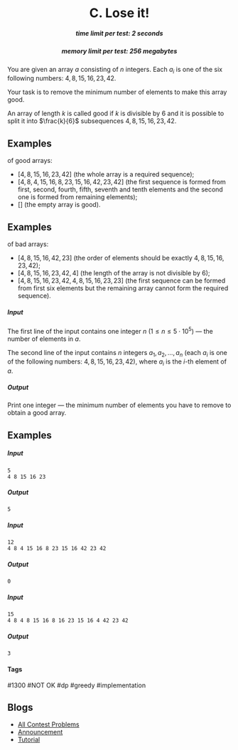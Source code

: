 <h1 style='text-align: center;'> C. Lose it!</h1>

<h5 style='text-align: center;'>time limit per test: 2 seconds</h5>
<h5 style='text-align: center;'>memory limit per test: 256 megabytes</h5>

You are given an array $a$ consisting of $n$ integers. Each $a_i$ is one of the six following numbers: $4, 8, 15, 16, 23, 42$.

Your task is to remove the minimum number of elements to make this array good.

An array of length $k$ is called good if $k$ is divisible by $6$ and it is possible to split it into $\frac{k}{6}$ subsequences $4, 8, 15, 16, 23, 42$.

## Examples

 of good arrays:

* $[4, 8, 15, 16, 23, 42]$ (the whole array is a required sequence);
* $[4, 8, 4, 15, 16, 8, 23, 15, 16, 42, 23, 42]$ (the first sequence is formed from first, second, fourth, fifth, seventh and tenth elements and the second one is formed from remaining elements);
* $[]$ (the empty array is good).

## Examples

 of bad arrays: 

* $[4, 8, 15, 16, 42, 23]$ (the order of elements should be exactly $4, 8, 15, 16, 23, 42$);
* $[4, 8, 15, 16, 23, 42, 4]$ (the length of the array is not divisible by $6$);
* $[4, 8, 15, 16, 23, 42, 4, 8, 15, 16, 23, 23]$ (the first sequence can be formed from first six elements but the remaining array cannot form the required sequence).
##### Input

The first line of the input contains one integer $n$ ($1 \le n \le 5 \cdot 10^5$) — the number of elements in $a$.

The second line of the input contains $n$ integers $a_1, a_2, \dots, a_n$ (each $a_i$ is one of the following numbers: $4, 8, 15, 16, 23, 42$), where $a_i$ is the $i$-th element of $a$.

##### Output

Print one integer — the minimum number of elements you have to remove to obtain a good array.

## Examples

##### Input


```text
5
4 8 15 16 23
```
##### Output


```text
5
```
##### Input


```text
12
4 8 4 15 16 8 23 15 16 42 23 42
```
##### Output


```text
0
```
##### Input


```text
15
4 8 4 8 15 16 8 16 23 15 16 4 42 23 42
```
##### Output


```text
3
```


#### Tags 

#1300 #NOT OK #dp #greedy #implementation 

## Blogs
- [All Contest Problems](../Codeforces_Round_565_(Div._3).md)
- [Announcement](../blogs/Announcement.md)
- [Tutorial](../blogs/Tutorial.md)
